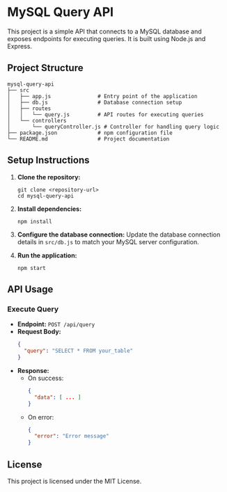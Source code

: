 # MySQL Query API

This project is a simple API that connects to a MySQL database and exposes endpoints for executing queries. It is built using Node.js and Express.

## Project Structure

```
mysql-query-api
├── src
│   ├── app.js               # Entry point of the application
│   ├── db.js                # Database connection setup
│   ├── routes
│   │   └── query.js         # API routes for executing queries
│   └── controllers
│       └── queryController.js # Controller for handling query logic
├── package.json             # npm configuration file
└── README.md                # Project documentation
```

## Setup Instructions

1. **Clone the repository:**
   ```
   git clone <repository-url>
   cd mysql-query-api
   ```

2. **Install dependencies:**
   ```
   npm install
   ```

3. **Configure the database connection:**
   Update the database connection details in `src/db.js` to match your MySQL server configuration.

4. **Run the application:**
   ```
   npm start
   ```

## API Usage

### Execute Query

- **Endpoint:** `POST /api/query`
- **Request Body:**
  ```json
  {
    "query": "SELECT * FROM your_table"
  }
  ```
- **Response:**
  - On success:
    ```json
    {
      "data": [ ... ]
    }
    ```
  - On error:
    ```json
    {
      "error": "Error message"
    }
    ```

## License

This project is licensed under the MIT License.